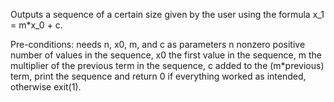 Outputs a sequence of a certain size given by the user using the formula x_1 = m*x_0 + c.

Pre-conditions: needs n, x0, m, and c as parameters n nonzero positive number of values in the sequence,
x0 the first value in the sequence, m the multiplier of the previous term in the sequence, c added to the (m*previous) term,
print the sequence and return 0 if everything worked as intended, otherwise exit(1).
